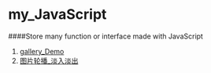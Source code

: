 my_JavaScript
=============

####Store many function or interface made with JavaScript

1. [gallery_Demo](https://github.com/wjj474957860/JavaScript_4WebDeveloper)
2. [图片轮播_淡入淡出](https://github.com/wjj474957860/JavaScript_4WebDeveloper)
